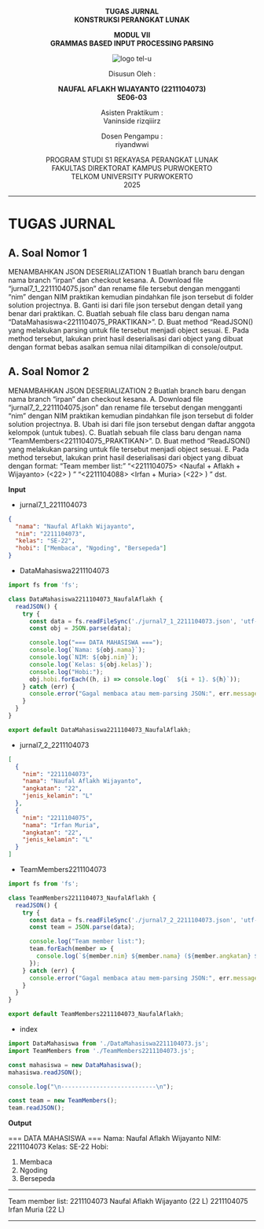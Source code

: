 <div align="center">

**TUGAS JURNAL**  
**KONSTRUKSI PERANGKAT LUNAK**

**MODUL VII**  
**GRAMMAS BASED INPUT PROCESSING PARSING**

![logo tel-u](https://github.com/user-attachments/assets/3a44181d-9c92-47f6-8cf0-87755117fd99)

Disusun Oleh :

**NAUFAL AFLAKH WIJAYANTO (2211104073)**  
**SE06-03**

Asisten Praktikum :  
Vaninside
rizqiiirz

Dosen Pengampu :  
riyandwwi

PROGRAM STUDI S1 REKAYASA PERANGKAT LUNAK  
FAKULTAS DIREKTORAT KAMPUS PURWOKERTO  
TELKOM UNIVERSITY PURWOKERTO  
2025

</div>

---

# TUGAS JURNAL

## A. Soal Nomor 1

MENAMBAHKAN JSON DESERIALIZATION 1
Buatlah branch baru dengan nama branch “irpan” dan checkout kesana.
A. Download file “jurnal7_1_2211104075.json” dan rename file tersebut dengan mengganti “nim”
dengan NIM praktikan kemudian pindahkan file json tersebut di folder solution projectnya.
B. Ganti isi dari file json tersebut dengan detail yang benar dari praktikan.
C. Buatlah sebuah file class baru dengan nama “DataMahasiswa<2211104075_PRAKTIKAN>”.
D. Buat method “ReadJSON() yang melakukan parsing untuk file tersebut menjadi object
sesuai.
E. Pada method tersebut, lakukan print hasil deserialisasi dari object yang dibuat dengan
format bebas asalkan semua nilai ditampilkan di console/output.

## A. Soal Nomor 2

MENAMBAHKAN JSON DESERIALIZATION 2
Buatlah branch baru dengan nama branch “irpan” dan checkout kesana.
A. Download file “jurnal7_2_2211104075.json” dan rename file tersebut dengan mengganti “nim”
dengan NIM praktikan kemudian pindahkan file json tersebut di folder solution projectnya.
B. Ubah isi dari file json tersebut dengan daftar anggota kelompok (untuk tubes).
C. Buatlah sebuah file class baru dengan nama “TeamMembers<2211104075_PRAKTIKAN>”.
D. Buat method “ReadJSON() yang melakukan parsing untuk file tersebut menjadi object
sesuai.
E. Pada method tersebut, lakukan print hasil deserialisasi dari object yang dibuat dengan
format:
“Team member list:”
“<2211104075> <Naufal + Aflakh + Wijayanto> (<22> <L>) ”
“<2211104088> <Irfan + Muria> (<22> <L>) ”
dst.

**Input**

- jurnal7_1_2211104073

```json
{
  "nama": "Naufal Aflakh Wijayanto",
  "nim": "2211104073",
  "kelas": "SE-22",
  "hobi": ["Membaca", "Ngoding", "Bersepeda"]
}
```

- DataMahasiswa2211104073

```js
import fs from 'fs';

class DataMahasiswa2211104073_NaufalAflakh {
  readJSON() {
    try {
      const data = fs.readFileSync('./jurnal7_1_2211104073.json', 'utf-8');
      const obj = JSON.parse(data);

      console.log("=== DATA MAHASISWA ===");
      console.log(`Nama: ${obj.nama}`);
      console.log(`NIM: ${obj.nim}`);
      console.log(`Kelas: ${obj.kelas}`);
      console.log("Hobi:");
      obj.hobi.forEach((h, i) => console.log(`  ${i + 1}. ${h}`));
    } catch (err) {
      console.error("Gagal membaca atau mem-parsing JSON:", err.message);
    }
  }
}

export default DataMahasiswa2211104073_NaufalAflakh;
```

- jurnal7_2_2211104073

```json
[
  {
    "nim": "2211104073",
    "nama": "Naufal Aflakh Wijayanto",
    "angkatan": "22",
    "jenis_kelamin": "L"
  },
  {
    "nim": "2211104075",
    "nama": "Irfan Muria",
    "angkatan": "22",
    "jenis_kelamin": "L"
  }
]
```

- TeamMembers2211104073

```js
import fs from 'fs';

class TeamMembers2211104073_NaufalAflakh {
  readJSON() {
    try {
      const data = fs.readFileSync('./jurnal7_2_2211104073.json', 'utf-8');
      const team = JSON.parse(data);

      console.log("Team member list:");
      team.forEach(member => {
        console.log(`${member.nim} ${member.nama} (${member.angkatan} ${member.jenis_kelamin})`);
      });
    } catch (err) {
      console.error("Gagal membaca atau mem-parsing JSON:", err.message);
    }
  }
}

export default TeamMembers2211104073_NaufalAflakh;
```

- index

```js
import DataMahasiswa from './DataMahasiswa2211104073.js';
import TeamMembers from './TeamMembers2211104073.js';

const mahasiswa = new DataMahasiswa();
mahasiswa.readJSON();

console.log("\n---------------------------\n");

const team = new TeamMembers();
team.readJSON();
```

**Output**

=== DATA MAHASISWA ===
Nama: Naufal Aflakh Wijayanto
NIM: 2211104073
Kelas: SE-22
Hobi:
  1. Membaca
  2. Ngoding
  3. Bersepeda

---------------------------

Team member list:
2211104073 Naufal Aflakh Wijayanto (22 L)
2211104075 Irfan Muria (22 L)

---
